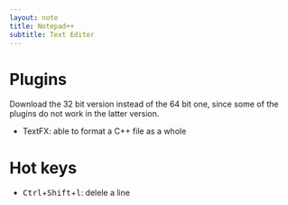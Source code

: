 ```yaml
---
layout: note
title: Notepad++
subtitle: Text Editor
---
```


# Plugins

Download the 32 bit version instead of the 64 bit one, since some of the plugins do not work in the latter version.

- TextFX: able to format a C++ file as a whole


# Hot keys

- <kbd>Ctrl</kbd>+<kbd>Shift</kbd>+<kbd>l</kbd>: delele a line

